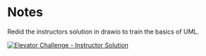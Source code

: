 # Notes

Redid the instructors solution in drawio to train the basics of UML.

[![Elevator Challenge - Instructor Solution](images/insctructor-solution.png)](https://app.diagrams.net/#Uhttps%3A%2F%2Fraw.githubusercontent.com%2FWELL1NGTON%2FUdemy__UML_and_Object-Oriented_Design_Foundations%2Fmain%2FSection_05_-_UML_Basics_and_Fundamental_Diagram_Types%2F25_Class_Diagrams_-_Solution%2Finstructor-solution.drawio)
